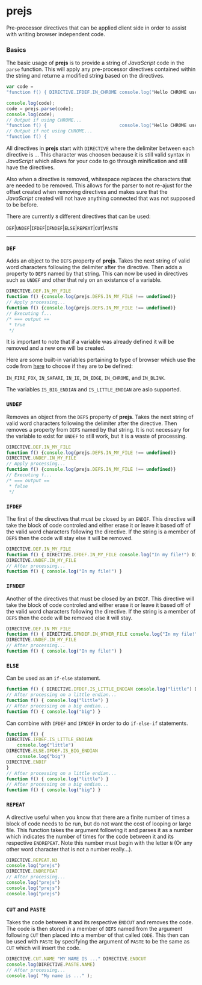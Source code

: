 # prejs
Pre-processor directives that can be applied client side in order to assist with writing browser independent code.

### Basics

The basic usage of __prejs__ is to provide a string of _JavaScript_ code in the `parse` function.
This will apply any pre-processor directives contained within the string and returne a modified string based on the directives.

```js
var code =
"function f() { DIRECTIVE.IFDEF.IN_CHROME console.log("Hello CHROME user!") DIRECTIVE.ELSE console.log("Why no CHROME?") DIRECTIVE.ENDIF }"

console.log(code);
code = prejs.parse(code);
console.log(code);
// Output if using CHROME...
"function f() {                           console.log("Hello CHROME user!")                                                              }"
// Output if not using CHROME...
"function f() {                                                                            console.log("Why no CHROME?")                 }"
```

All directives in __prejs__ start with `DIRECTIVE` where the delimiter between each directive is `.`.
This character was choosen because it is still valid syntax in _JavaScript_ which allows for 
your code to go through minification and still have the directives.

Also when a directive is removed, whitespace replaces the characters that are needed to be removed.
This allows for the parser to not re-ajust for the offset created when removing directives and
makes sure that the _JavaScript_ created will not have anything connected that was not supposed to be before.

There are currently `8` different directives that can be used:

`DEF`|`UNDEF`|`IFDEF`|`IFNDEF`|`ELSE`|`REPEAT`|`CUT`|`PASTE`

---

### `DEF`

Adds an object to the `DEFS` property of __prejs__. Takes the next string of valid word characters following the delimiter after
the directive. Then adds a property to `DEFS` named by that string. This can now be used in directives such as `UNDEF`
and other that rely on an existance of a variable.

```js
DIRECTIVE.DEF.IN_MY_FILE
function f() {console.log(prejs.DEFS.IN_MY_FILE !== undefined)}
// Apply processing...
function f() {console.log(prejs.DEFS.IN_MY_FILE !== undefined)}
// Executing f...
/* === output ==
 * true
 */
```

It is important to note that if a variable was already defined it will be removed and a new one will be created.

Here are some built-in variables pertaining to type of browser which use the code from
[here](http://stackoverflow.com/questions/9847580/how-to-detect-safari-chrome-ie-firefox-and-opera-browser)
to choose if they are to be defined:

`IN_FIRE_FOX`, `IN_SAFARI`, `IN_IE`, `IN_EDGE`, `IN_CHROME`, and `IN_BLINK`.

The variables `IS_BIG_ENDIAN` and `IS_LITTLE_ENDIAN` are aslo supported.

### `UNDEF`

Removes an object from the `DEFS` property of __prejs__. Takes the next string of valid word characters following the delimiter after
the directive. Then removes a property from `DEFS` named by that string. It is not necessary for the variable to
exist for `UNDEF` to still work, but it is a waste of processing.

```js
DIRECTIVE.DEF.IN_MY_FILE
function f() {console.log(prejs.DEFS.IN_MY_FILE !== undefined)}
DIRECTIVE.UNDEF.IN_MY_FILE
// Apply processing...
function f() {console.log(prejs.DEFS.IN_MY_FILE !== undefined)}
// Executing f...
/* === output ==
 * false
 */
```

### `IFDEF`

The first of the directives that must be closed by an `ENDIF`. This directive will take the block of code controled
and either erase it or leave it based off of the valid word characters following the directive. If the string is
a member of `DEFS` then the code will stay else it will be removed.

```js
DIRECTIVE.DEF.IN_MY_FILE
function f() { DIRECTIVE.IFDEF.IN_MY_FILE console.log("In my file!") DIRECTIVE.ENDIF }
DIRECTIVE.UNDEF.IN_MY_FILE
// After processing...
function f() { console.log("In my file!") }
```

### `IFNDEF`

Another of the directives that must be closed by an `ENDIF`. This directive will take the block of code controled
and either erase it or leave it based off of the valid word characters following the directive. If the string is
a member of `DEFS` then the code will be removed else it will stay.

```js
DIRECTIVE.DEF.IN_MY_FILE
function f() { DIRECTIVE.IFNDEF.IN_OTHER_FILE console.log("In my file!") DIRECTIVE.ENDIF }
DIRECTIVE.UNDEF.IN_MY_FILE
// After processing...
function f() { console.log("In my file!") }
```

### `ELSE`

Can be used as an `if-else` statement.

```js
function f() { DIRECTIVE.IFDEF.IS_LITTLE_ENDIAN console.log("little") DIRECTIVE.ELSE console.log("big") DIRECTIVE.ENDIF }
// After processing on a little endian...
function f() { console.log("little") }
// After processing on a big endian...
function f() { console.log("big") }
```

Can combine with `IFDEF` and `IFNDEF` in order to do `if-else-if` statements.

```js
function f() {
DIRECTIVE.IFDEF.IS_LITTLE_ENDIAN
    console.log("little")
DIRECTIVE.ELSE.IFDEF.IS_BIG_ENDIAN
    console.log("big")
DIRECTIVE.ENDIF
}
// After processing on a little endian...
function f() { console.log("little") }
// After processing on a big endian...
function f() { console.log("big") }
```

### `REPEAT`

A directive useful when you know that there are a finite number of times a block of code needs to be run, but do
not want the cost of looping or large file. This function takes the argument following it and parses it as a
number which indicates the number of times for the code between it and its respective `ENDREPEAT`. Note this number
must begin with the letter `N` (Or any other word character that is not a number really...).

```js
DIRECTIVE.REPEAT.N3
console.log("prejs")
DIRECTIVE.ENDREPEAT
// After processing...
console.log("prejs")
console.log("prejs")
console.log("prejs")
```

### `CUT` and `PASTE`

Takes the code between it and its respective `ENDCUT` and removes the code. The code is then stored in a member of `DEFS` 
named from the argument following `CUT` then placed into a member of that called `CODE`. This then can be used with `PASTE`
by specifying the argument of `PASTE` to be the same as `CUT` which will insert the code.

```js
DIRECTIVE.CUT.NAME "MY NAME IS ..." DIRECTIVE.ENDCUT
console.log(DIRECTIVE.PASTE.NAME)
// After processing...
console.log( "My name is ..." );
```
